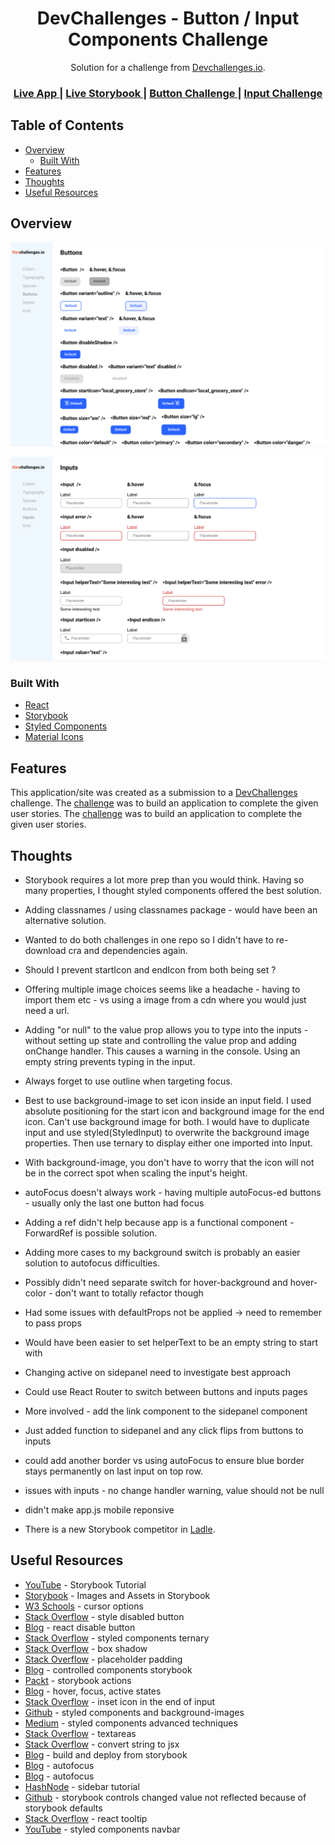 <h1 align="center">DevChallenges - Button / Input Components Challenge</h1>

<div align="center">
   Solution for a challenge from  <a href="http://devchallenges.io" target="_blank">Devchallenges.io</a>.
</div>

<div align="center">
  <h3>
    <a href="https://jdegand.github.io/devchallenges-storybook">
      Live App
    </a>
    <span> | </span>
         <a href="https://jdegand.github.io/storybook-gh-pages/?path=/story/devchallenges-button--danger">
      Live Storybook
    </a>
    <span> | </span>
    <a href="https://devchallenges.io/challenges/ohgVTyJCbm5OZyTB2gNY">
      Button Challenge
    </a>
    <span> | </span>
    <a href="https://devchallenges.io/challenges/TSqutYM4c5WtluM7QzGp">
      Input Challenge
    </a>
  </h3>
</div>

## Table of Contents

- [Overview](#overview)
  - [Built With](#built-with)
- [Features](#features)
- [Thoughts](#thoughts)
- [Useful Resources](#useful-resources)

## Overview

![](devchallenges-storybook-buttons.png)

![](devchallenges-storybook-inputs.png) 

### Built With

- [React](https://reactjs.org/)
- [Storybook](https://storybook.js.org/)
- [Styled Components](https://styled-components.com/)
- [Material Icons](https://materialdesignicons.com/)

## Features

This application/site was created as a submission to a [DevChallenges](https://devchallenges.io/challenges) challenge. The [challenge](https://devchallenges.io/challenges/ohgVTyJCbm5OZyTB2gNY) was to build an application to complete the given user stories.  The [challenge](https://devchallenges.io/challenges/TSqutYM4c5WtluM7QzGp) was to build an application to complete the given user stories.

## Thoughts 

- Storybook requires a lot more prep than you would think.  Having so many properties, I thought styled components offered the best solution.
- Adding classnames / using classnames package - would have been an alternative solution.  

- Wanted to do both challenges in one repo so I didn't have to re-download cra and dependencies again. 

- Should I prevent startIcon and endIcon from both being set ?

- Offering multiple image choices seems like a headache - having to import them etc - vs using a image from a cdn where you would just need a url. 

- Adding "or null" to the value prop allows you to type into the inputs - without setting up state and controlling the value prop and adding onChange handler. This causes a warning in the console.  Using an empty string prevents typing in the input.  

- Always forget to use outline when targeting focus.

- Best to use background-image to set icon inside an input field.  I used absolute positioning for the start icon and background image for the end icon.  Can't use background image for both.  I would have to duplicate input and use styled(StyledInput) to overwrite the background image properties.  Then use ternary to display either one imported into Input.

- With background-image, you don't have to worry that the icon will not be in the correct spot when scaling the input's height.  

- autoFocus doesn't always work - having multiple autoFocus-ed buttons  - usually only the last one button had focus

- Adding a ref didn't help because app is a functional component - ForwardRef is possible solution.

- Adding more cases to my background switch is probably an easier solution to autofocus difficulties.
- Possibly didn't need separate switch for hover-background and hover-color - don't want to totally refactor though 

- Had some issues with defaultProps not be applied -> need to remember to pass props 

- Would have been easier to set helperText to be an empty string to start with

- Changing active on sidepanel need to investigate best approach
- Could use React Router to switch between buttons and inputs pages
- More involved - add the link component to the sidepanel component
- Just added function to sidepanel and any click flips from buttons to inputs

- could add another border vs using autoFocus to ensure blue border stays permanently on last input on top row.

- issues with inputs - no change handler warning, value should not be null

- didn't make app.js mobile reponsive

- There is a new Storybook competitor in [Ladle](https://www.ladle.dev/docs/). 

## Useful Resources

- [YouTube](https://www.youtube.com/watch?v=lWk5SntifCU) - Storybook Tutorial
- [Storybook](https://storybook.js.org/docs/react/configure/images-and-assets) - Images and Assets in Storybook
- [W3 Schools](https://www.w3schools.com/cssref/pr_class_cursor.asp) - cursor options
- [Stack Overflow](https://stackoverflow.com/questions/14750078/style-disabled-button-with-css) - style disabled button
- [Blog](https://sebhastian.com/react-disable-button/) - react disable button
- [Stack Overflow](https://stackoverflow.com/questions/51428341/react-styled-components-conditional-ternary-operator) - styled components ternary
- [Stack Overflow](https://stackoverflow.com/questions/6821295/add-css-box-shadow-around-the-whole-div) - box shadow
- [Stack Overflow](https://stackoverflow.com/questions/4919680/html5-placeholder-css-padding) - placeholder padding
- [Blog](https://javascript.plainenglish.io/a-guide-to-documenting-controlled-components-with-storybook-10b889c03f87) - controlled components storybook
- [Packt](https://hub.packtpub.com/react-storybook-ui-logging-user-interactions-with-actions-add-on-tutorial/) - storybook actions
- [Blog](https://zellwk.com/blog/style-hover-focus-active-states/) - hover, focus, active states
- [Stack Overflow](https://stackoverflow.com/questions/31636233/insert-icon-in-the-end-of-input) - inset icon in the end of input
- [Github](https://github.com/facebook/create-react-app/issues/3238) - styled components and background-images
- [Medium](https://medium.com/rd-shipit/advanced-ways-to-write-styled-components-97ce210404e3) - styled components advanced techniques
- [Stack Overflow](https://stackoverflow.com/questions/3896537/should-i-size-a-textarea-with-css-width-height-or-html-cols-rows-attributes) - textareas
- [Stack Overflow](https://stackoverflow.com/questions/36104302/how-do-i-convert-a-string-to-jsx) - convert string to jsx
- [Blog](https://mokkapps.de/blog/run-build-and-deploy-stencil-and-storybook-from-one-repository/) - build and deploy from storybook
- [Blog](https://blog.maisie.ink/react-ref-autofocus/) - autofocus
- [Blog](https://surajsharma.net/blog/auto-focus-input-element-in-react) - autofocus
- [HashNode](https://annysah.hashnode.dev/build-a-sidebar-menu-with-react-typescript-and-styled-components-ckwkykpm80hs7gns112nycvvy) - sidebar tutorial
- [Github](https://github.com/storybookjs/storybook/issues/8575) - storybook controls changed value not reflected because of storybook defaults
- [Stack Overflow](https://stackoverflow.com/questions/34423644/tooltip-div-with-reactjs) - react tooltip
- [YouTube](https://www.youtube.com/watch?v=s-_8wRbuPSM) - styled components navbar

